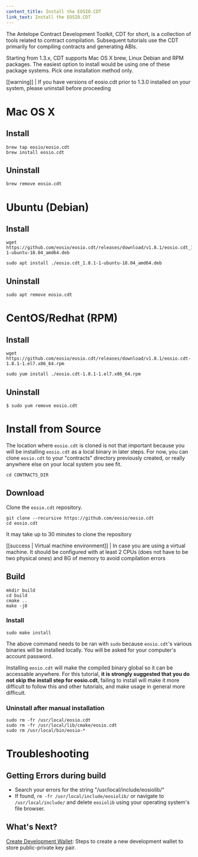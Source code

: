 ```yaml
---
content_title: Install the EOSIO.CDT
link_text: Install the EOSIO.CDT
---
```


The Antelope Contract Development Toolkit, CDT for short, is a collection of tools related to contract compilation. Subsequent tutorials use the CDT primarily for compiling contracts and generating ABIs.

Starting from 1.3.x, CDT supports Mac OS X brew, Linux Debian and RPM packages. The easiest option to install would be using one of these package systems. Pick one installation method only.

[[warning]]
| If you have versions of eosio.cdt prior to 1.3.0 installed on your system, please uninstall before proceeding

# Mac OS X
## Install
```shell
brew tap eosio/eosio.cdt
brew install eosio.cdt
```
## Uninstall
```shell
brew remove eosio.cdt
```
# Ubuntu (Debian)

## Install
```shell
wget https://github.com/eosio/eosio.cdt/releases/download/v1.8.1/eosio.cdt_1.8.1-1-ubuntu-18.04_amd64.deb

sudo apt install ./eosio.cdt_1.8.1-1-ubuntu-18.04_amd64.deb
```
## Uninstall
```shell
sudo apt remove eosio.cdt
```
# CentOS/Redhat (RPM)
## Install
```shell
wget https://github.com/eosio/eosio.cdt/releases/download/v1.8.1/eosio.cdt-1.8.1-1.el7.x86_64.rpm

sudo yum install ./eosio.cdt-1.8.1-1.el7.x86_64.rpm
```
## Uninstall
```shell
$ sudo yum remove eosio.cdt
```
# Install from Source

The location where `eosio.cdt` is cloned is not that important because you will be installing `eosio.cdt` as a local binary in later steps. For now, you can clone `eosio.cdt` to your "contracts" directory previously created, or really anywhere else on your local system you see fit.
```text
cd CONTRACTS_DIR
```
## Download
Clone the `eosio.cdt` repository.
```shell
git clone --recursive https://github.com/eosio/eosio.cdt
cd eosio.cdt
```
It may take up to 30 minutes to clone the repository

[[success | Virtual machine environment]]
| In case you are using a virtual machine. It should be configured with at least 2 CPUs (does not have to be two physical ones) and 8G of memory to avoid compilation errors

## Build
```shell
mkdir build
cd build
cmake ..
make -j8
```
### Install
```shell
sudo make install
```
The above command needs to be ran with `sudo` because `eosio.cdt`'s various binaries will be installed locally. You will be asked for your computer's account password.

Installing `eosio.cdt` will make the compiled binary global so it can be accessable anywhere. For this tutorial, **it is strongly suggested that you do not skip the install step for eosio.cdt**, failing to install will make it more difficult to follow this and other tutorials, and make usage in general more difficult.

### Uninstall after manual installation
```shell
sudo rm -fr /usr/local/eosio.cdt
sudo rm -fr /usr/local/lib/cmake/eosio.cdt
sudo rm /usr/local/bin/eosio-*
```

# Troubleshooting
## Getting Errors during build
- Search your errors for the string "/usr/local/include/eosiolib/"
- If found, `rm -fr /usr/local/include/eosiolib/` or navigate to `/usr/local/include/` and delete `eosiolib` using your operating system's file browser.

## What's Next?
[Create Development Wallet](30_development-wallet.md): Steps to create a new development wallet to store public-private key pair.
